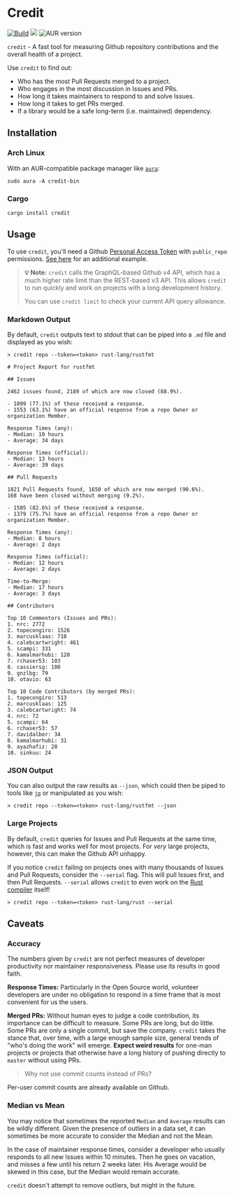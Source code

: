 # Credit

[![Build](https://github.com/fosskers/credit/workflows/Build/badge.svg)](https://github.com/fosskers/credit/actions)
[![](https://img.shields.io/crates/v/credit.svg)](https://crates.io/crates/credit)
![AUR version](https://img.shields.io/aur/version/credit-bin)

`credit` - A fast tool for measuring Github repository contributions and the
overall health of a project.

Use `credit` to find out:

- Who has the most Pull Requests merged to a project.
- Who engages in the most discussion in Issues and PRs.
- How long it takes maintainers to respond to and solve Issues.
- How long it takes to get PRs merged.
- If a library would be a safe long-term (i.e. maintained) dependency.

## Installation

### Arch Linux

With an AUR-compatible package manager like
[`aura`](https://github.com/fosskers/aura):

```
sudo aura -A credit-bin
```

### Cargo

```
cargo install credit
```

## Usage

To use `credit`, you'll need a Github [Personal Access
Token](https://github.com/settings/tokens) with `public_repo` permissions. [See
here](https://github.com/fosskers/active#oauth) for an additional example.

> **💡 Note:** `credit` calls the GraphQL-based Github v4 API, which has a much
> higher rate limit than the REST-based v3 API. This allows `credit` to run
> quickly and work on projects with a long development history.
>
> You can use `credit limit` to check your current API query allowance.

### Markdown Output

By default, `credit` outputs text to stdout that can be piped into a `.md` file
and displayed as you wish:

```
> credit repo --token=<token> rust-lang/rustfmt

# Project Report for rustfmt

## Issues

2462 issues found, 2189 of which are now closed (88.9%).

- 1899 (77.1%) of these received a response.
- 1553 (63.1%) have an official response from a repo Owner or organization Member.

Response Times (any):
- Median: 10 hours
- Average: 34 days

Response Times (official):
- Median: 13 hours
- Average: 39 days

## Pull Requests

1821 Pull Requests found, 1650 of which are now merged (90.6%).
168 have been closed without merging (9.2%).

- 1505 (82.6%) of these received a response.
- 1379 (75.7%) have an official response from a repo Owner or organization Member.

Response Times (any):
- Median: 8 hours
- Average: 2 days

Response Times (official):
- Median: 12 hours
- Average: 2 days

Time-to-Merge:
- Median: 17 hours
- Average: 3 days

## Contributors

Top 10 Commentors (Issues and PRs):
1. nrc: 2772
2. topecongiro: 1526
3. marcusklaas: 718
4. calebcartwright: 461
5. scampi: 331
6. kamalmarhubi: 120
7. rchaser53: 103
8. cassiersg: 100
9. gnzlbg: 79
10. otavio: 63

Top 10 Code Contributors (by merged PRs):
1. topecongiro: 513
2. marcusklaas: 125
3. calebcartwright: 74
4. nrc: 72
5. scampi: 64
6. rchaser53: 57
7. davidalber: 34
8. kamalmarhubi: 31
9. ayazhafiz: 28
10. sinkuu: 24
```

### JSON Output

You can also output the raw results as `--json`, which could then be piped to
tools like [`jq`](https://github.com/stedolan/jq) or manipulated as you wish:

```
> credit repo --token=<token> rust-lang/rustfmt --json
```

### Large Projects
By default, `credit` queries for Issues and Pull Requests at the same time,
which is fast and works well for most projects. For *very* large projects,
however, this can make the Github API unhappy.

If you notice `credit` failing on projects ones with many thousands of Issues
and Pull Requests, consider the `--serial` flag. This will pull Issues first,
and then Pull Requests. `--serial` allows `credit` to even work on the [Rust
compiler](https://github.com/rust-lang/rust) itself!

```
> credit repo --token=<token> rust-lang/rust --serial
```

## Caveats

### Accuracy

The numbers given by `credit` are not perfect measures of developer productivity
nor maintainer responsiveness. Please use its results in good faith.

**Response Times:** Particularly in the Open Source world, volunteer developers
are under no obligation to respond in a time frame that is most convenient for
us the users.

**Merged PRs:** Without human eyes to judge a code contribution, its importance
can be difficult to measure. Some PRs are long, but do little. Some PRs are only
a single commit, but save the company. `credit` takes the stance that, over
time, with a large enough sample size, general trends of "who's doing the work"
will emerge. **Expect weird results** for one-man projects or projects that
otherwise have a long history of pushing directly to `master` without using PRs.

> Why not use commit counts instead of PRs?

Per-user commit counts are already available on Github.

### Median vs Mean

You may notice that sometimes the reported `Median` and `Average` results can be
wildly different. Given the presence of outliers in a data set, it can sometimes
be more accurate to consider the Median and not the Mean.

In the case of maintainer response times, consider a developer who usually
responds to all new Issues within 10 minutes. Then he goes on vacation, and
misses a few until his return 2 weeks later. His Average would be skewed in this
case, but the Median would remain accurate.

`credit` doesn't attempt to remove outliers, but might in the future.
